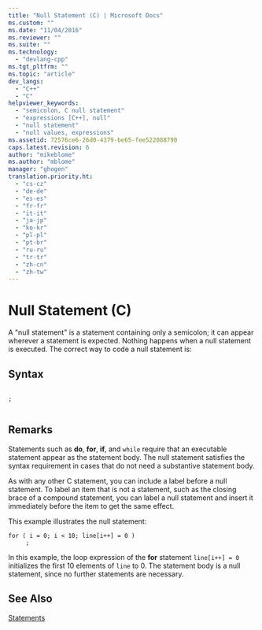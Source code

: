 ```yaml
---
title: "Null Statement (C) | Microsoft Docs"
ms.custom: ""
ms.date: "11/04/2016"
ms.reviewer: ""
ms.suite: ""
ms.technology: 
  - "devlang-cpp"
ms.tgt_pltfrm: ""
ms.topic: "article"
dev_langs: 
  - "C++"
  - "C"
helpviewer_keywords: 
  - "semicolon, C null statement"
  - "expressions [C++], null"
  - "null statement"
  - "null values, expressions"
ms.assetid: 72576ce6-26d0-4379-be65-fee522088790
caps.latest.revision: 6
author: "mikeblome"
ms.author: "mblome"
manager: "ghogen"
translation.priority.ht: 
  - "cs-cz"
  - "de-de"
  - "es-es"
  - "fr-fr"
  - "it-it"
  - "ja-jp"
  - "ko-kr"
  - "pl-pl"
  - "pt-br"
  - "ru-ru"
  - "tr-tr"
  - "zh-cn"
  - "zh-tw"
---
```

# Null Statement (C)
A "null statement" is a statement containing only a semicolon; it can appear wherever a statement is expected. Nothing happens when a null statement is executed. The correct way to code a null statement is:  
  
## Syntax  
  
```  
  
;  
  
```  
  
## Remarks  
 Statements such as **do**, **for**, **if**, and `while` require that an executable statement appear as the statement body. The null statement satisfies the syntax requirement in cases that do not need a substantive statement body.  
  
 As with any other C statement, you can include a label before a null statement. To label an item that is not a statement, such as the closing brace of a compound statement, you can label a null statement and insert it immediately before the item to get the same effect.  
  
 This example illustrates the null statement:  
  
```  
for ( i = 0; i < 10; line[i++] = 0 )  
     ;  
```  
  
 In this example, the loop expression of the **for** statement `line[i++] = 0` initializes the first 10 elements of `line` to 0. The statement body is a null statement, since no further statements are necessary.  
  
## See Also  
 [Statements](../c-language/statements-c.md)
